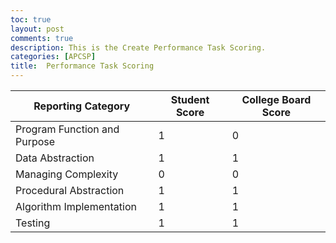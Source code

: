 ```yaml
---
toc: true
layout: post
comments: true
description: This is the Create Performance Task Scoring.
categories: [APCSP]
title:  Performance Task Scoring
---
```

| Reporting Category     | Student Score    | College Board Score  |
|--------- | ----------- | -------- |
| Program Function and Purpose  | 1 | 0 |
| Data Abstraction | 1 | 1 |
| Managing Complexity | 0 | 0 |
| Procedural Abstraction | 1 | 1 |
| Algorithm Implementation | 1 | 1 |
| Testing | 1 | 1 |